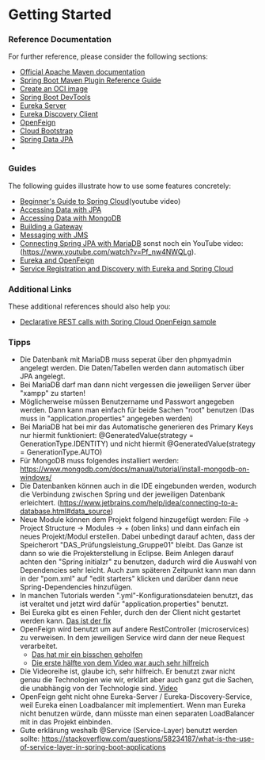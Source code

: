 # Getting Started

### Reference Documentation

For further reference, please consider the following sections:

* [Official Apache Maven documentation](https://maven.apache.org/guides/index.html)
* [Spring Boot Maven Plugin Reference Guide](https://docs.spring.io/spring-boot/docs/3.2.2/maven-plugin/reference/html/)
* [Create an OCI image](https://docs.spring.io/spring-boot/docs/3.2.2/maven-plugin/reference/html/#build-image)
* [Spring Boot DevTools](https://docs.spring.io/spring-boot/docs/3.2.2/reference/htmlsingle/index.html#using.devtools)
* [Eureka Server](https://docs.spring.io/spring-cloud-netflix/docs/current/reference/html/#spring-cloud-eureka-server)
* [Eureka Discovery Client](https://docs.spring.io/spring-cloud-netflix/docs/current/reference/html/#service-discovery-eureka-clients)
* [OpenFeign](https://docs.spring.io/spring-cloud-openfeign/docs/current/reference/html/)
* [Cloud Bootstrap](https://docs.spring.io/spring-cloud-commons/docs/current/reference/html/)
* [Spring Data JPA](https://docs.spring.io/spring-boot/docs/3.2.2/reference/htmlsingle/index.html#data.sql.jpa-and-spring-data)
* 

### Guides

The following guides illustrate how to use some features concretely:
* [Beginner's Guide to Spring Cloud](https://www.youtube.com/watch?v=aO3W-lYnw-o)(youtube video)
* [Accessing Data with JPA](https://spring.io/guides/gs/accessing-data-jpa/)
* [Accessing Data with MongoDB](https://spring.io/guides/gs/accessing-data-mongodb)
* [Building a Gateway](https://spring.io/guides/gs/gateway)
* [Messaging with JMS](https://spring.io/guides/gs/messaging-jms)
* [Connecting Spring JPA with MariaDB](https://www.javaguides.net/2020/01/spring-boot-mariadb-crud-example-tutorial.html)
 sonst noch ein YouTube video: (https://www.youtube.com/watch?v=Pf_nw4NWQLg).
* [Eureka and OpenFeign](https://www.baeldung.com/spring-cloud-netflix-eureka)
* [Service Registration and Discovery with Eureka and Spring Cloud](https://spring.io/guides/gs/service-registration-and-discovery/)

### Additional Links

These additional references should also help you:

* [Declarative REST calls with Spring Cloud OpenFeign sample](https://github.com/spring-cloud-samples/feign-eureka)

### Tipps
* Die Datenbank mit MariaDB muss seperat über den phpmyadmin angelegt werden. Die Daten/Tabellen werden dann automatisch 
  über JPA angelegt.
* Bei MariaDB darf man dann nicht vergessen die jeweiligen Server über "xampp" zu starten!
* Möglicherweise müssen Benutzername und Passwort angegeben werden. Dann kann man einfach für beide Sachen "root" benutzen
  (Das muss in "application.properties" angegeben werden)
* Bei MariaDB hat bei mir das Automatische generieren des Primary Keys nur hiermit funktioniert: @GeneratedValue(strategy = GenerationType.IDENTITY)
und nicht hiermit @GeneratedValue(strategy = GenerationType.AUTO)
* Für MongoDB muss folgendes installiert werden: https://www.mongodb.com/docs/manual/tutorial/install-mongodb-on-windows/
* Die Datenbanken können auch in die IDE eingebunden werden, wodurch die Verbindung zwischen Spring und
    der jeweiligen Datenbank erleichtert. (https://www.jetbrains.com/help/idea/connecting-to-a-database.html#data_source)
* Neue Module können dem Projekt folgend hinzugefügt werden:
File → Project Structure → Modules → + (oben links) und dann einfach ein neues Projekt/Modul erstellen. Dabei unbedingt
darauf achten, dass der Speicherort "DAS_Prüfungsleistung_Gruppe01" bleibt. Das Ganze ist dann so wie die Projekterstellung
in Eclipse. Beim Anlegen darauf achten den "Spring initialzr" zu benutzen, dadurch wird die Auswahl von Dependencies sehr leicht. 
Auch zum späteren Zeitpunkt kann man dann in der "pom.xml" auf "edit starters" klicken und darüber dann neue Spring-Dependencies hinzufügen.
* In manchen Tutorials werden ".yml"-Konfigurationsdateien benutzt, das ist veraltet und jetzt wird dafür "application.properties"
benutzt.
* Bei Eureka gibt es einen Fehler, durch den der Client nicht gestartet werden kann. [Das ist der fix](https://stackoverflow.com/questions/77684538/how-to-solve-netflix-eureka-client-error-in-spring-boot-3-2-0-and-java-17)
* OpenFeign wird benutzt um auf andere RestController (microservices) zu verweisen. In dem jeweiligen Service wird dann
der neue Request verarbeitet.
  * [Das hat mir ein bisschen geholfen](https://medium.com/@vegabryam40/simplifying-microservice-communication-exploring-openfeign-and-its-integration-with-spring-f53939a2c861)
  * [Die erste hälfte von dem Video war auch sehr hilfreich](https://www.youtube.com/watch?v=3NcmlrumSOc)
* Die Videoreihe ist, glaube ich, sehr hilfreich. Er benutzt zwar nicht genau die Technologien wie wir, erklärt aber auch ganz gut
die Sachen, die unabhängig von der Technologie sind. [Video](https://www.youtube.com/watch?v=p485kUNpPvE&list=PLwvrYc43l1Mwqpf9i-1B1gXfMeHOm6DeY)
* OpenFeign geht nicht ohne Eureka-Server / Eureka-Discovery-Service, weil Eureka einen Loadbalancer mit implementiert.
Wenn man Eureka nicht benutzen würde, dann müsste man einen separaten LoadBalancer mit in das Projekt einbinden.
* Gute erklärung weshalb @Service (Service-Layer) benutzt werden sollte: https://stackoverflow.com/questions/58234187/what-is-the-use-of-service-layer-in-spring-boot-applications 